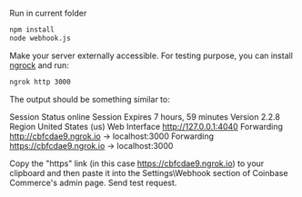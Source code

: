 Run in current folder

``` sh
npm install
node webhook.js
```

Make your server externally accessible.
For testing purpose, you can install  [ngrock](https://ngrok.com/) and run:

``` sh
ngrok http 3000
```
The output should be something similar to:

Session Status                online
Session Expires               7 hours, 59 minutes
Version                       2.2.8
Region                        United States (us)
Web Interface                 http://127.0.0.1:4040
Forwarding                    http://cbfcdae9.ngrok.io -> localhost:3000
Forwarding                    https://cbfcdae9.ngrok.io -> localhost:3000

Copy the "https" link (in this case https://cbfcdae9.ngrok.io) to your clipboard and then paste it into the Settings\Webhook section of Coinbase Commerce's admin page.
Send test request.